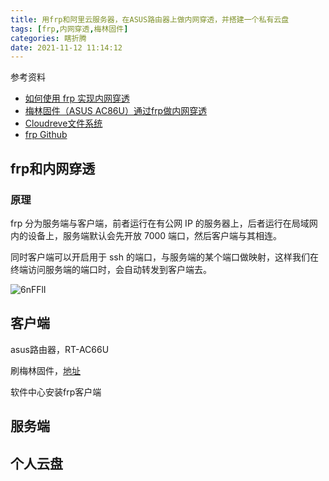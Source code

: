 ```yaml
---
title: 用frp和阿里云服务器，在ASUS路由器上做内网穿透，并搭建一个私有云盘
tags: [frp,内网穿透,梅林固件]
categories: 瞎折腾
date: 2021-11-12 11:14:12
---
```


参考资料

* [如何使用 frp 实现内网穿透](https://my.oschina.net/u/4429381/blog/4280149)
* [梅林固件（ASUS AC86U）通过frp做内网穿透](https://www.cnblogs.com/jimmyfan/p/12166519.html)
* [Cloudreve文件系统](https://github.com/cloudreve/Cloudreve)
* [frp Github](https://github.com/fatedier/frp)

## frp和内网穿透

### 原理

frp 分为服务端与客户端，前者运行在有公网 IP 的服务器上，后者运行在局域网内的设备上，服务端默认会先开放 7000 端口，然后客户端与其相连。

同时客户端可以开启用于 ssh 的端口，与服务端的某个端口做映射，这样我们在终端访问服务端的端口时，会自动转发到客户端去。

![6nFFlI](https://cdn.jsdelivr.net/gh/xiangzp/picBed@master/uPic/2021/11/12/6nFFlI.jpg)

## 客户端

asus路由器，RT-AC66U

刷梅林固件，[地址](https://www.asuswrt-merlin.net/)

软件中心安装frp客户端

## 服务端

## 个人云盘